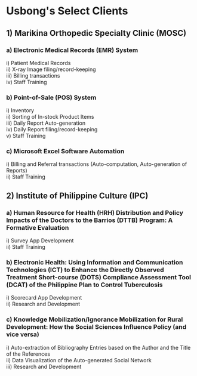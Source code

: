 # Usbong's Select Clients
## 1) Marikina Orthopedic Specialty Clinic (MOSC)
### a) Electronic Medical Records (EMR) System
i) Patient Medical Records</br>
ii) X-ray Image filing/record-keeping</br>
iii) Billing transactions</br>
iv) Staff Training
### b) Point-of-Sale (POS) System
i) Inventory</br>
ii) Sorting of In-stock Product Items</br>
iii) Daily Report Auto-generation</br>
iv) Daily Report filing/record-keeping</br>
v) Staff Training
### c) Microsoft Excel Software Automation
i) Billing and Referral transactions (Auto-computation, Auto-generation of Reports)</br>
ii) Staff Training

## 2) Institute of Philippine Culture (IPC)
### a) Human Resource for Health (HRH) Distribution and Policy Impacts of the Doctors to the Barrios (DTTB) Program: A Formative Evaluation
i) Survey App Development</br>
ii) Staff Training
### b) Electronic Health: Using Information and Communication Technologies (ICT) to Enhance the Directly Observed Treatment Short-course (DOTS) Compliance Assessment Tool (DCAT) of the Philippine Plan to Control Tuberculosis 
i) Scorecard App Development</br>
ii) Research and Development
### c) Knowledge Mobilization/Ignorance Mobilization for Rural Development: How the Social Sciences Influence Policy (and vice versa)
i) Auto-extraction of Bibliography Entries based on the Author and the Title of the References</br>
ii) Data Visualization of the Auto-generated Social Network</br>
iii) Research and Development
